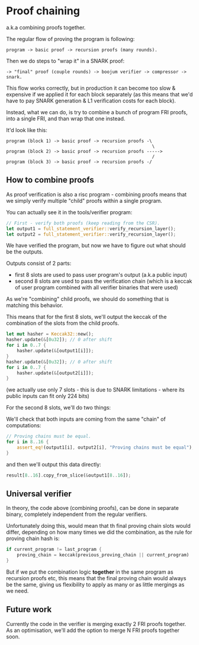 # Proof chaining

a.k.a combining proofs together.

The regular flow of proving the program is following:

```
program -> basic proof -> recursion proofs (many rounds).
```

Then we do steps to "wrap it" in a SNARK proof:

```
-> "final" proof (couple rounds) -> boojum verifier -> compressor -> snark.
```

This flow works correctly, but in production it can become too slow & expensive if we applied it for each block separately (as this means that we'd have to pay SNARK generation & L1 verification costs for each block).

Instead, what we can do, is try to combine a bunch of program FRI proofs, into a single FRI, and than wrap that one instead.

It'd look like this:

```
program (block 1) -> basic proof -> recursion proofs -\
                                                       \
program (block 2) -> basic proof -> recursion proofs ----->
                                                       /
program (block 3) -> basic proof -> recursion proofs -/
```


## How to combine proofs

As proof verification is also a risc program - combining proofs means that we simply verify multiple "child" proofs within a single program.

You can actually see it in the tools/verifier program:

```rust
// First - verify both proofs (keep reading from the CSR).
let output1 = full_statement_verifier::verify_recursion_layer();
let output2 = full_statement_verifier::verify_recursion_layer();
```

We have verified the program, but now we have to figure out what should be the outputs.

Outputs consist of 2 parts:
* first 8 slots are used to pass user program's output (a.k.a public input)
* second 8 slots are used to pass the verification chain (which is a keccak of user program combined with all verifier binaries that were used)

As we're "combining" child proofs, we should do something that is matching this behavior.

This means that for the first 8 slots, we'll output the keccak of the combination of the slots from the child proofs.

```rust
let mut hasher = Keccak32::new();
hasher.update(&[0u32]); // 0 after shift
for i in 0..7 {
    hasher.update(&[output1[i]]);
}
hasher.update(&[0u32]); // 0 after shift
for i in 0..7 {
    hasher.update(&[output2[i]]);
}
```

(we actually use only 7 slots - this is due to SNARK limitations - where its public inputs can fit only 224 bits)

For the second 8 slots, we'll do two things:

We'll check that both inputs are coming from the same "chain" of computations:

```rust
// Proving chains must be equal.
for i in 8..16 {
    assert_eq!(output1[i], output2[i], "Proving chains must be equal");
}
```

and then we'll output this data directly:

```rust
result[8..16].copy_from_slice(&output1[8..16]);
```

## Universal verifier

In theory, the code above (combining proofs), can be done in separate binary, completely independent from the regular verifiers.

Unfortunately doing this, would mean that th final proving chain slots would differ, depending on how many times we did the combination, as the rule for proving chain hash is:

```rust
if current_program != last_program {
    proving_chain = keccak(previous_proving_chain || current_program)
}
```

But if we put the combination logic **together** in the same program as recursion proofs etc, this means that the final proving chain would always be the same, giving us flexibility to apply as many or as little mergings as we need.


## Future work

Currently the code in the verifier is merging exactly 2 FRI proofs together. As an optimisation, we'll add the option to merge N FRI proofs together soon.
